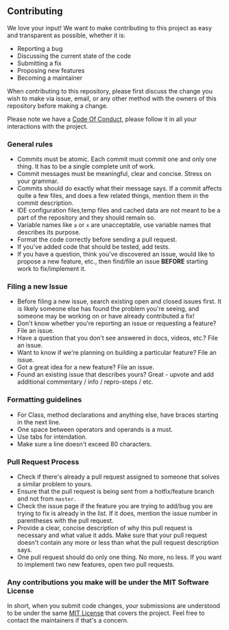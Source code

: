 ## Contributing

We love your input! We want to make contributing to this project as easy and transparent as possible, whether it is:

-   Reporting a bug
-   Discussing the current state of the code
-   Submitting a fix
-   Proposing new features
-   Becoming a maintainer

When contributing to this repository, please first discuss the change you wish to make via issue,
email, or any other method with the owners of this repository before making a change.

Please note we have a [Code Of Conduct](https://github.com/SVijayB/Quizzatron/blob/master/.github/CODE_OF_CONDUCT.md), please follow it in all your interactions with the project.

### General rules

-   Commits must be atomic. Each commit must commit one and only one thing. It has to be a single complete unit of work.
-   Commit messages must be meaningful, clear and concise. Stress on your grammar.
-   Commits should do exactly what their message says. If a commit affects quite a few files, and does a few related things, mention them in the commit description.
-   IDE configuration files,temp files and cached data are not meant to be a part of the repository and they should remain so.
-   Variable names like `a` or `x` are unacceptable, use variable names that describes its purpose.
-   Format the code correctly before sending a pull request.
-   If you've added code that should be tested, add tests.
-   If you have a question, think you've discovered an issue, would like to propose a new feature, etc., then find/file an issue **BEFORE** starting work to fix/implement it.

### Filing a new Issue

-   Before filing a new issue, search existing open and closed issues first. It is likely someone else has found the problem you're seeing, and someone may be working on or have already contributed a fix!
-   Don't know whether you're reporting an issue or requesting a feature? File an issue.
-   Have a question that you don't see answered in docs, videos, etc.? File an issue.
-   Want to know if we're planning on building a particular feature? File an issue.
-   Got a great idea for a new feature? File an issue.
-   Found an existing issue that describes yours? Great - upvote and add additional commentary / info / repro-steps / etc.

### Formatting guidelines

-   For Class, method declarations and anything else, have braces starting in the next line.
-   One space between operators and operands is a must.
-   Use tabs for intendation.
-   Make sure a line doesn't exceed 80 characters.

### Pull Request Process

-   Check if there's already a pull request assigned to someone that solves a similar problem to yours.
-   Ensure that the pull request is being sent from a hotfix/feature branch and not from `master`.
-   Check the issue page if the feature you are trying to add/bug you are trying to fix is already in the list. If it does, mention the issue number in parentheses with the pull request.
-   Provide a clear, concise description of why this pull request is necessary and what value it adds. Make sure that your pull request doesn't contain any more or less than what the pull request description says.
-   One pull request should do only one thing. No more, no less. If you want to implement two new features, open two pull requests.

### Any contributions you make will be under the MIT Software License

In short, when you submit code changes, your submissions are understood to be under the same [MIT License](https://github.com/SVijayB/Quizzatron/blob/master/LICENSE) that covers the project. Feel free to contact the maintainers if that's a concern.
